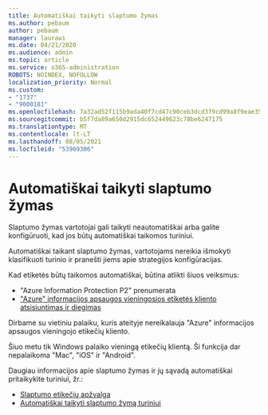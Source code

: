 ```yaml
---
title: Automatiškai taikyti slaptumo žymas
ms.author: pebaum
author: pebaum
manager: laurawi
ms.date: 04/21/2020
ms.audience: admin
ms.topic: article
ms.service: o365-administration
ROBOTS: NOINDEX, NOFOLLOW
localization_priority: Normal
ms.custom:
- "1737"
- "9000181"
ms.openlocfilehash: 7a32ad52f115b9ada40f7cd47c90ceb3dcd3f9cd99a8f9eae3514b2e45e73bb8
ms.sourcegitcommit: b5f7da89a650d2915dc652449623c78be6247175
ms.translationtype: MT
ms.contentlocale: lt-LT
ms.lasthandoff: 08/05/2021
ms.locfileid: "53969306"
---
```

# <a name="auto-apply-sensitivity-labels"></a>Automatiškai taikyti slaptumo žymas

Slaptumo žymas vartotojai gali taikyti neautomatiškai arba galite konfigūruoti, kad jos būtų automatiškai taikomos turiniui.

Automatiškai taikant slaptumo žymas, vartotojams nereikia išmokyti klasifikuoti turinio ir pranešti jiems apie strategijos konfigūracijas.

Kad etiketės būtų taikomos automatiškai, būtina atlikti šiuos veiksmus:

- "Azure Information Protection P2" prenumerata
- ["Azure" informacijos apsaugos vieningosios etiketės kliento atsisiuntimas ir diegimas](https://docs.microsoft.com/azure/information-protection/rms-client/install-unifiedlabelingclient-app)

Dirbame su vietiniu palaiku, kuris ateityje nereikalauja "Azure" informacijos apsaugos vieningojo etikečių kliento.

Šiuo metu tik Windows palaiko vieningą etikečių klientą.  Ši funkcija dar nepalaikoma "Mac", "iOS" ir "Android".

Daugiau informacijos apie slaptumo žymas ir jų sąvadą automatiškai pritaikykite turiniui, žr.:

- [Slaptumo etikečių apžvalga](https://docs.microsoft.com/microsoft-365/compliance/sensitivity-labels)
- [Automatiškai taikyti slaptumo žymą turiniui](https://docs.microsoft.com/microsoft-365/compliance/apply-sensitivity-label-automatically)